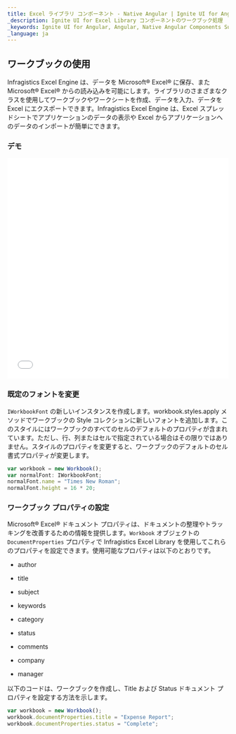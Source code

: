 ```yaml
---
title: Excel ライブラリ コンポーネント - Native Angular | Ignite UI for Angular
_description: Ignite UI for Excel Library コンポーネントのワークブック処理
_keywords: Ignite UI for Angular, Angular, Native Angular Components Suite, Native Angular Controls, Native Angular Components, Native Angular Components Library, Angular Excel Library, Angular Excel Library Example, Angular Excel Library Component, Angular Excel Engine, Workbook, Font, Document Properties
_language: ja
---
```

## ワークブックの使用

Infragistics Excel Engine は、データを Microsoft® Excel® に保存、また Microsoft® Excel® からの読み込みを可能にします。ライブラリのさまざまなクラスを使用してワークブックやワークシートを作成、データを入力、データを Excel にエクスポートできます。Infragistics Excel Engine は、Excel スプレッドシートでアプリケーションのデータの表示や Excel からアプリケーションへのデータのインポートが簡単にできます。 

### デモ
<div class="sample-container" style="height: 500px">
    <iframe id="excel-library-overview-sample-iframe" src='{environment:demosBaseUrl}/excel-library/operations-on-workbooks' width="100%" height="100%" seamless frameBorder="0" onload="onSampleIframeContentLoaded(this);"></iframe>
</div>
<div>
    <!-- TODO uncomment when Stackblitz is ready for EXCEL
    <button data-localize="stackblitz" disabled class="stackblitz-btn"   data-iframe-id="excel-library-operations-on-workbooks-iframe" data-demos-base-url="{environment:demosBaseUrl}">StackBlitz で表示
    </button> -->
</div> 

<div class="divider--half"></div>

### 既定のフォントを変更

`IWorkbookFont` の新しいインスタンスを作成します。workbook.styles.apply メソッドでワークブックの Style コレクションに新しいフォントを追加します。このスタイルにはワークブックのすべてのセルのデフォルトのプロパティが含まれています。ただし、行、列またはセルで指定されている場合はその限りではありません。スタイルのプロパティを変更すると、ワークブックのデフォルトのセル書式プロパティが変更します。

```typescript
var workbook = new Workbook();
var normalFont: IWorkbookFont;
normalFont.name = "Times New Roman";
normalFont.height = 16 * 20;
```

### ワークブック プロパティの設定

Microsoft® Excel® ドキュメント プロパティは、ドキュメントの整理やトラッキングを改善するための情報を提供します。`Workbook` オブジェクトの `DocumentProperties` プロパティで Infragistics Excel Library を使用してこれらのプロパティを設定できます。使用可能なプロパティは以下のとおりです。

- author

- title

- subject

- keywords

- category

- status

- comments

- company

- manager

以下のコードは、ワークブックを作成し、Title および Status ドキュメント プロパティを設定する方法を示します。

```typescript
var workbook = new Workbook();
workbook.documentProperties.title = "Expense Report";
workbook.documentProperties.status = "Complete";
```

